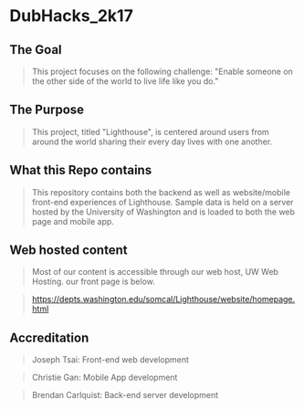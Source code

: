 # DubHacks_2k17

## The Goal
>This project focuses on the following challenge: "Enable someone on the other side of the world to live life like you do."

## The Purpose
>This project, titled "Lighthouse", is centered around users from around the world sharing their every day lives with one another.

## What this Repo contains
>This repository contains both the backend as well as website/mobile front-end experiences of Lighthouse. Sample data is held on a server hosted by the University of Washington and is loaded to both the web page and mobile app.

## Web hosted content
>Most of our content is accessible through our web host, UW Web Hosting. our front page is below.  

>https://depts.washington.edu/somcal/Lighthouse/website/homepage.html

## Accreditation
> Joseph Tsai: Front-end web development

> Christie Gan: Mobile App development

> Brendan Carlquist: Back-end server development

